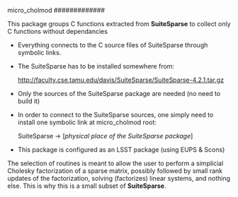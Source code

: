 micro_cholmod
#############

This package groups C functions extracted from **SuiteSparse** to collect only C functions without dependancies

- Everything connects to the C source files of SuiteSparse through symbolic links.
- The SuiteSparse has to be installed somewhere from:

  http://faculty.cse.tamu.edu/davis/SuiteSparse/SuiteSparse-4.2.1.tar.gz

- Only the sources of the SuiteSparse package are needed (no need to build it)
- In order to connect to the SuiteSparse sources, one simply need to install one symbolic link at micro_cholmod root:

  SuiteSparse -> [*physical place of the SuiteSparse package*]

- This package is configured as an LSST package (using EUPS & Scons)

                                                                                
The selection of routines is meant to allow the user to perform a simplicial
Cholesky factorization of a sparse matrix, possibly followed by small rank updates of the factorization, solving (factorizes) linear systems,  and nothing else. This is why this is a small subset of **SuiteSparse**. 
